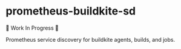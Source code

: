 # prometheus-buildkite-sd

:construction: Work In Progress :construction: 

Prometheus service discovery for buildkite agents, builds, and jobs.
